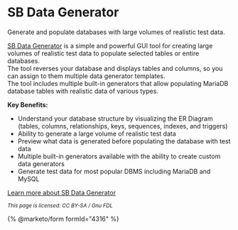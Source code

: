 # SB Data Generator

Generate and populate databases with large volumes of realistic test data.

[SB Data Generator](https://soft-builder.com/sb-data-generator/) is a simple and powerful GUI tool for creating large volumes of realistic test data to populate selected tables or entire databases.\
The tool reverses your database and displays tables and columns, so you can assign to them multiple data generator templates.\
The tool includes multiple built-in generators that allow populating MariaDB database tables with realistic data of various types.

**Key Benefits:**

* Understand your database structure by visualizing the ER Diagram (tables, columns, relationships, keys, sequences, indexes, and triggers)
* Ability to generate a large volume of realistic test data
* Preview what data is generated before populating the database with test data
* Multiple built-in generators available with the ability to create custom data generators
* Generate test data for most popular DBMS including MariaDB and MySQL

[Learn more about SB Data Generator](https://soft-builder.com/sb-data-generator/)

<sub>_This page is licensed: CC BY-SA / Gnu FDL_</sub>

{% @marketo/form formId="4316" %}
